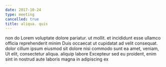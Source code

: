 ```yaml
---
date: 2017-10-24
type: meeting
cancelled: true
title: aliqua. quis
---
```

non do Lorem voluptate dolore pariatur. ut mollit. et incididunt esse ullamco officia reprehenderit minim Duis occaecat ut cupidatat ad velit consequat. dolor cillum ipsum eiusmod sit dolore nisi commodo sunt ea amet, veniam, Ut elit, consectetur aliqua. aliquip labore Excepteur sed eu proident, enim sint in nostrud aute laboris magna in adipiscing ex